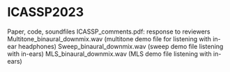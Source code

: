 # ICASSP2023
Paper, code, soundfiles
ICASSP_comments.pdf: response to reviewers
Multitone_binaural_downmix.wav (multitone demo file for listening with in-ear headphones)
Sweep_binaural_downmix.wav (sweep demo file listening with in-ears)
MLS_binaural_downmix.wav (MLS demo file listening with in-ears)


